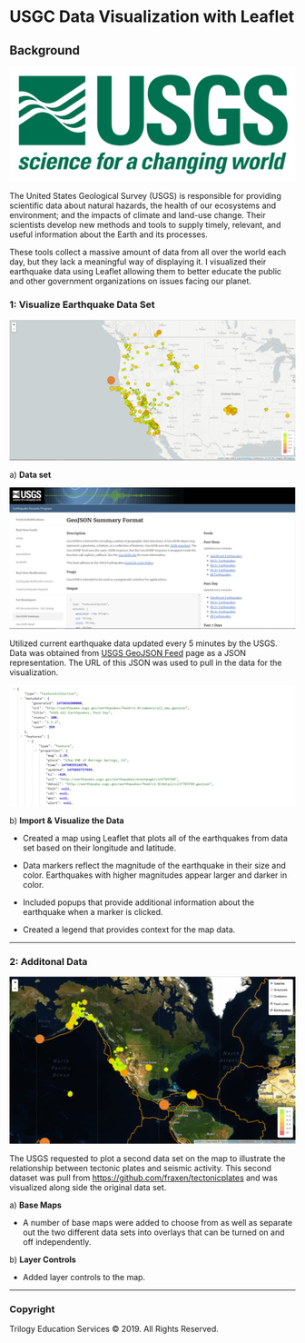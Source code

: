 # USGC Data Visualization with Leaflet

## Background

![1-Logo](Images/1-Logo.png)

The United States Geological Survey (USGS) is responsible for providing scientific data about natural hazards, the health of our ecosystems and environment; and the impacts of climate and land-use change. Their scientists develop new methods and tools to supply timely, relevant, and useful information about the Earth and its processes. 

These tools collect a massive amount of data from all over the world each day, but they lack a meaningful way of displaying it. I visualized their earthquake data using Leaflet allowing them to better educate the public and other government organizations on issues facing our planet.

### 1: Visualize Earthquake Data Set

![2-BasicMap](Images/2-BasicMap.png)



a) **Data set**

   ![3-Data](Images/3-Data.png)

   Utilized current earthquake data updated every 5 minutes by the USGS. Data was obtained from [USGS GeoJSON Feed](http://earthquake.usgs.gov/earthquakes/feed/v1.0/geojson.php) page as a JSON representation. The URL of this JSON was used to pull in the data for the visualization.

   ![4-JSON](Images/4-JSON.png)

b) **Import & Visualize the Data**

   * Created a map using Leaflet that plots all of the earthquakes from data set based on their longitude and latitude.

   * Data markers reflect the magnitude of the earthquake in their size and color. Earthquakes with higher magnitudes appear larger and darker in color.

   * Included popups that provide additional information about the earthquake when a marker is clicked.

   * Created a legend that provides context for the map data.

- - -

### 2: Additonal Data

![5-Advanced](Images/5-Advanced.png)

The USGS requested to plot a second data set on the map to illustrate the relationship between tectonic plates and seismic activity. This second dataset was pull from <https://github.com/fraxen/tectonicplates> and was visualized along side the original data set. 


a) **Base Maps**

   * A number of base maps were added to choose from as well as separate out the two different data sets into overlays that can be turned on and off independently.

b) **Layer Controls**

   * Added layer controls to the map.

- - -


### Copyright

Trilogy Education Services © 2019. All Rights Reserved.
